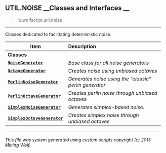 ## UTIL.NOISE __Classes and Interfaces __

>io.wolfscript.util.noise

---

Classes dedicated to facilitating deterministic noise.

Item | Description   
--- | :--- 
__Classes__|
__[`NoiseGenerator`](NoiseGenerator.md)__ | _Base class for all noise generators_ 
__[`OctaveGenerator`](OctaveGenerator.md)__ | _Creates noise using unbiased octaves_ 
__[`PerlinNoiseGenerator`](PerlinNoiseGenerator.md)__ | _Generates noise using the "classic" perlin generator_ 
__[`PerlinOctaveGenerator`](PerlinOctaveGenerator.md)__ | _Creates perlin noise through unbiased octaves_ 
__[`SimplexNoiseGenerator`](SimplexNoiseGenerator.md)__ | _Generates simplex-based noise._ 
__[`SimplexOctaveGenerator`](SimplexOctaveGenerator.md)__ | _Creates simplex noise through unbiased octaves_ 



---



###### This file was system generated using custom scripts copyright (c) 2015 Mining Wolf.
	

